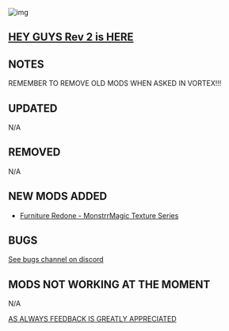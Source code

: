 ![img](https://s11.gifyu.com/images/SgCoI.png)

## [HEY GUYS Rev 2 is HERE](https://)

## NOTES

REMEMBER TO REMOVE OLD MODS WHEN ASKED IN VORTEX!!!

## UPDATED

N/A

## REMOVED

N/A

## NEW MODS ADDED

- [Furniture Redone - MonstrrMagic Texture Series](https://www.nexusmods.com/starfield/mods/7423)

## BUGS

[See bugs channel on discord](https://discord.gg/xZNztPjA2u)

## MODS NOT WORKING AT THE MOMENT

N/A

[AS ALWAYS FEEDBACK IS GREATLY APPRECIATED](https://)